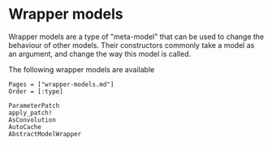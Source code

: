 # Wrapper models

Wrapper models are a type of "meta-model" that can be used to change the behaviour of other models. Their constructors commonly take a model as an argument, and change the way this model is called.

The following wrapper models are available

```@index
Pages = ["wrapper-models.md"]
Order = [:type]
```

```@docs
ParameterPatch
apply_patch!
AsConvolution
AutoCache
AbstractModelWrapper
```
